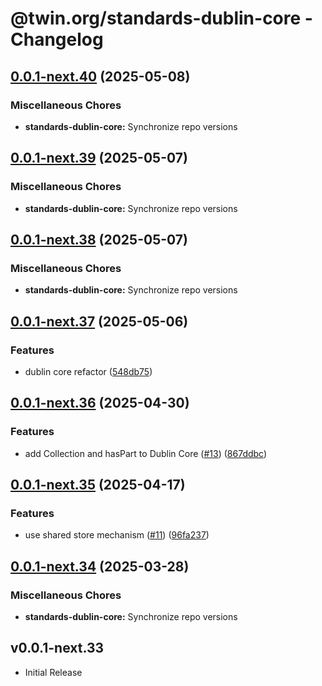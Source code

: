 # @twin.org/standards-dublin-core - Changelog

## [0.0.1-next.40](https://github.com/twinfoundation/standards/compare/standards-dublin-core-v0.0.1-next.39...standards-dublin-core-v0.0.1-next.40) (2025-05-08)


### Miscellaneous Chores

* **standards-dublin-core:** Synchronize repo versions

## [0.0.1-next.39](https://github.com/twinfoundation/standards/compare/standards-dublin-core-v0.0.1-next.38...standards-dublin-core-v0.0.1-next.39) (2025-05-07)


### Miscellaneous Chores

* **standards-dublin-core:** Synchronize repo versions

## [0.0.1-next.38](https://github.com/twinfoundation/standards/compare/standards-dublin-core-v0.0.1-next.37...standards-dublin-core-v0.0.1-next.38) (2025-05-07)


### Miscellaneous Chores

* **standards-dublin-core:** Synchronize repo versions

## [0.0.1-next.37](https://github.com/twinfoundation/standards/compare/standards-dublin-core-v0.0.1-next.36...standards-dublin-core-v0.0.1-next.37) (2025-05-06)


### Features

* dublin core refactor ([548db75](https://github.com/twinfoundation/standards/commit/548db75600d44a0ab8f7bff2f07261552dc2b0b1))

## [0.0.1-next.36](https://github.com/twinfoundation/standards/compare/standards-dublin-core-v0.0.1-next.35...standards-dublin-core-v0.0.1-next.36) (2025-04-30)


### Features

* add Collection and hasPart to Dublin Core ([#13](https://github.com/twinfoundation/standards/issues/13)) ([867ddbc](https://github.com/twinfoundation/standards/commit/867ddbcad0c4afec3c112b113eb97ab431cf84b1))

## [0.0.1-next.35](https://github.com/twinfoundation/standards/compare/standards-dublin-core-v0.0.1-next.34...standards-dublin-core-v0.0.1-next.35) (2025-04-17)


### Features

* use shared store mechanism ([#11](https://github.com/twinfoundation/standards/issues/11)) ([96fa237](https://github.com/twinfoundation/standards/commit/96fa23735f69c1fc7e3d0019b527634fa0a042d9))

## [0.0.1-next.34](https://github.com/twinfoundation/standards/compare/standards-dublin-core-v0.0.1-next.33...standards-dublin-core-v0.0.1-next.34) (2025-03-28)


### Miscellaneous Chores

* **standards-dublin-core:** Synchronize repo versions

## v0.0.1-next.33

- Initial Release
